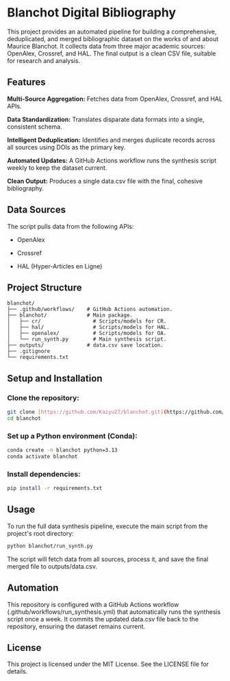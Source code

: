 # Blanchot Digital Bibliography
This project provides an automated pipeline for building a comprehensive, deduplicated, and merged bibliographic dataset on the works of and about Maurice Blanchot. It collects data from three major academic sources: OpenAlex, Crossref, and HAL. The final output is a clean CSV file, suitable for research and analysis.

## Features
**Multi-Source Aggregation:** Fetches data from OpenAlex, Crossref, and HAL APIs.

**Data Standardization:** Translates disparate data formats into a single, consistent schema.

**Intelligent Deduplication:** Identifies and merges duplicate records across all sources using DOIs as the primary key.

**Automated Updates:** A GitHub Actions workflow runs the synthesis script weekly to keep the dataset current.

**Clean Output:** Produces a single data.csv file with the final, cohesive bibliography.

## Data Sources
The script pulls data from the following APIs:

- OpenAlex

- Crossref

- HAL (Hyper-Articles en Ligne)

## Project Structure
```
blanchot/
├── .github/workflows/    # GitHub Actions automation.
├── blanchot/             # Main package.
│   ├── cr/                 # Scripts/models for CR.
│   ├── hal/                # Scripts/models for HAL.
│   ├── openalex/           # Scripts/models for OA.
│   └── run_synth.py        # Main synthesis script.
├── outputs/              # data.csv save location.
├── .gitignore              
└── requirements.txt        
```

## Setup and Installation

### Clone the repository:
```bash
git clone [https://github.com/Kaiyu27/blanchot.git](https://github.com/Kaiyu27/blanchot.git)
cd blanchot
```
### Set up a Python environment (Conda):
```Bash
conda create -n blanchot python=3.13
conda activate blanchot
```

### Install dependencies:
```Bash
pip install -r requirements.txt
```

## Usage
To run the full data synthesis pipeline, execute the main script from the project's root directory:
```Bash
python blanchot/run_synth.py
```
The script will fetch data from all sources, process it, and save the final merged file to outputs/data.csv.

## Automation
This repository is configured with a GitHub Actions workflow (.github/workflows/run_synthesis.yml) that automatically runs the synthesis script once a week. It commits the updated data.csv file back to the repository, ensuring the dataset remains current.

## License
This project is licensed under the MIT License. See the LICENSE file for details.